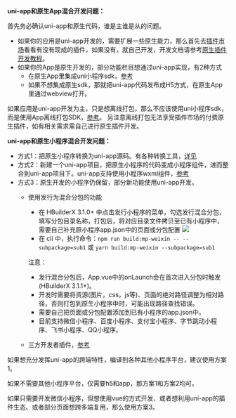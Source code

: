 **uni-app和原生App混合开发问题：** 

首先务必确认uni-app和原生代码，谁是主谁是从的问题。

- 如果你的应用是uni-app开发的，需要扩展一些原生能力，那么首先去[插件市场](https://ext.dcloud.net.cn/)看看有没有现成的插件，如果没有，就自己开发，开发文档请参考[原生插件开发教程](https://nativesupport.dcloud.net.cn/NativePlugin/README)。
- 如果你的App是原生开发的，部分功能栏目想通过uni-app实现，有2种方式
  * 在原生App里集成uni小程序sdk，[参考](https://nativesupport.dcloud.net.cn/README)
  * 如果不想集成原生sdk，那就把uni-app代码发布成H5方式，在原生App里通过webview打开。

如果应用是uni-app开发为主，只是想离线打包，那么不应该使用uni小程序sdk，而是使用App离线打包SDK，[参考](https://nativesupport.dcloud.net.cn/AppDocs/README)。
另注意离线打包无法享受插件市场的付费原生插件，如有相关需求需自己进行原生插件开发。

**uni-app和原生小程序混合开发问题：** 

- 方式1：把原生小程序转换为uni-app源码。有各种转换工具，[详见](translate.md)
- 方式2：新建一个uni-app项目，把原生小程序的代码变成小程序组件，进而整合到uni-app项目下。uni-app支持使用小程序wxml组件，[参考](/tutorial/miniprogram-subject.md#小程序自定义组件支持)
- 方式3：原生开发的小程序仍保留，部分新功能使用uni-app开发。
  * 使用发行为混合分包的功能
    + 在 HBuilderX 3.1.0+ 中点击发行小程序的菜单，勾选发行混合分包，填写分包目录名称，打包后，将对应目录文件拷贝至已有小程序中，需要自己补充原小程序app.json中的页面或分包配置
      ![](https://web-assets.dcloud.net.cn/unidoc/zh/mp-weixin-hybrid.jpg)
    + 在 cli 中，执行命令：`npm run build:mp-weixin -- --subpackage=sub1` 或 `yarn build:mp-weixin --subpackage=sub1`
    
    注意：
  
    * 发行混合分包后，App.vue中的onLaunch会在首次进入分包时触发(HBuilderX 3.1.1+)。
    * 开发时需要将资源(图片，css，js等)、页面的绝对路径调整为相对路径，否则打包到原生小程序中时，可能出现路径查找错误。
    * 需要自己把页面或分包配置添加到已有小程序的app.json中。
    * 目前支持微信小程序、百度小程序、支付宝小程序、字节跳动小程序、飞书小程序、QQ小程序。

  * 三方开发者插件，[参考](https://ext.dcloud.net.cn/plugin?id=1560)

如果想充分发挥uni-app的跨端特性，编译到各种其他小程序平台，建议使用方案1。

如果不需要其他小程序平台，仅需要h5和app，那方案1和方案2均可。

如果只需要开发微信小程序，但想使用vue的方式开发、或者想利用uni-app的插件生态、或者部分页面想跨多端复用，那么使用方案3。

